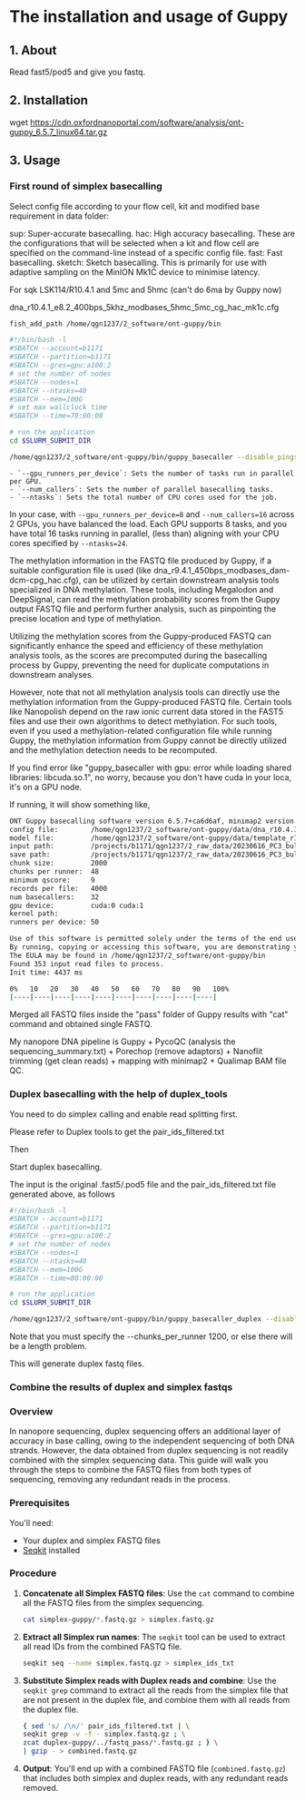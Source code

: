 # The installation and usage of Guppy

## 1. About

Read fast5/pod5 and give you fastq.

## 2. Installation

wget https://cdn.oxfordnanoportal.com/software/analysis/ont-guppy_6.5.7_linux64.tar.gz


## 3. Usage 

### First round of simplex basecalling

Select config file according to your flow cell, kit and modified base requirement in data folder:

sup: Super-accurate basecalling. hac: High accuracy basecalling. These are the configurations that will be selected when a kit and flow cell are specified on the command-line instead of a specific config file. fast: Fast basecalling. sketch: Sketch basecalling. This is primarily for use with adaptive sampling on the MinION Mk1C device to minimise latency.

For sqk LSK114/R10.4.1 and 5mc and 5hmc (can't do 6ma by Guppy now)

dna_r10.4.1_e8.2_400bps_5khz_modbases_5hmc_5mc_cg_hac_mk1c.cfg


```bash
fish_add_path /home/qgn1237/2_software/ont-guppy/bin
```

```bash
#!/bin/bash -l
#SBATCH --account=b1171
#SBATCH --partition=b1171
#SBATCH --gres=gpu:a100:2
# set the number of nodes
#SBATCH --nodes=1
#SBATCH --ntasks=48
#SBATCH --mem=100G
# set max wallclock time
#SBATCH --time=70:00:00

# run the application
cd $SLURM_SUBMIT_DIR

/home/qgn1237/2_software/ont-guppy/bin/guppy_basecaller --disable_pings --input_path /projects/b1171/qgn1237/2_raw_data/20230616_PC3_bulk_genome_ONT/pc3_dna_bulk_1/pc3_bulk/20230612_1911_MC-114785_FAW84522_f68d5359/pod5  --recursive  --gpu_runners_per_device 50 --num_callers 48 --save_path /home/qgn1237/qgn1237/2_raw_data/20230616_PC3_bulk_genome_ONT/pc3_dna_bulk_1/pc3_bulk/20230612_1911_MC-114785_FAW84522_f68d5359/20230627_2nd_duplex_basecalling/1st_simplex_basecalling --config /home/qgn1237/2_software/ont-guppy/data/dna_r10.4.1_e8.2_400bps_5khz_modbases_5hmc_5mc_cg_fast_mk1c.cfg --device "cuda:0 cuda:1" --do_read_splitting
```

```
- `--gpu_runners_per_device`: Sets the number of tasks run in parallel per GPU.
- `--num_callers`: Sets the number of parallel basecalling tasks.
- `--ntasks`: Sets the total number of CPU cores used for the job.
```

In your case, with `--gpu_runners_per_device=8` and `--num_callers=16` across 2 GPUs, you have balanced the load. Each GPU supports 8 tasks, and you have total 16 tasks running in parallel, (less than) aligning with your CPU cores specified by `--ntasks=24`.

The methylation information in the FASTQ file produced by Guppy, if a suitable configuration file is used (like dna_r9.4.1_450bps_modbases_dam-dcm-cpg_hac.cfg), can be utilized by certain downstream analysis tools specialized in DNA methylation. These tools, including Megalodon and DeepSignal, can read the methylation probability scores from the Guppy output FASTQ file and perform further analysis, such as pinpointing the precise location and type of methylation.

Utilizing the methylation scores from the Guppy-produced FASTQ can significantly enhance the speed and efficiency of these methylation analysis tools, as the scores are precomputed during the basecalling process by Guppy, preventing the need for duplicate computations in downstream analyses.

However, note that not all methylation analysis tools can directly use the methylation information from the Guppy-produced FASTQ file. Certain tools like Nanopolish depend on the raw ionic current data stored in the FAST5 files and use their own algorithms to detect methylation. For such tools, even if you used a methylation-related configuration file while running Guppy, the methylation information from Guppy cannot be directly utilized and the methylation detection needs to be recomputed.

If you find error like "guppy_basecaller with gpu: error while loading shared libraries: libcuda.so.1", no worry, because you don't have cuda in your loca, it's on a GPU node.

If running, it will show something like,

```bash
ONT Guppy basecalling software version 6.5.7+ca6d6af, minimap2 version 2.24-r1122
config file:        /home/qgn1237/2_software/ont-guppy/data/dna_r10.4.1_e8.2_400bps_5khz_modbases_5hmc_5mc_cg_hac_mk1c.cfg
model file:         /home/qgn1237/2_software/ont-guppy/data/template_r10.4.1_e8.2_400bps_5khz_hac.jsn
input path:         /projects/b1171/qgn1237/2_raw_data/20230616_PC3_bulk_genome_ONT/pc3_dna_bulk_1/pc3_bulk/20230612_1911_MC-114785_FAW84522_f68d5359/pod5
save path:          /projects/b1171/qgn1237/2_raw_data/20230616_PC3_bulk_genome_ONT/pc3_dna_bulk_1/pc3_bulk/20230612_1911_MC-114785_FAW84522_f68d5359/basecalled_fastq
chunk size:         2000
chunks per runner:  48
minimum qscore:     9
records per file:   4000
num basecallers:    32
gpu device:         cuda:0 cuda:1
kernel path:
runners per device: 50

Use of this software is permitted solely under the terms of the end user license agreement (EULA).
By running, copying or accessing this software, you are demonstrating your acceptance of the EULA.
The EULA may be found in /home/qgn1237/2_software/ont-guppy/bin
Found 353 input read files to process.
Init time: 4437 ms

0%   10   20   30   40   50   60   70   80   90   100%
|----|----|----|----|----|----|----|----|----|----|
```

Merged all FASTQ files inside the "pass" folder of Guppy results with "cat" command and obtained single FASTQ.

My nanopore DNA pipeline is Guppy + PycoQC (analysis the sequencing_summary.txt) + Porechop (remove adaptors) + Nanoflit trimming (get clean reads) + mapping with minimap2 + Qualimap BAM file QC.


### Duplex basecalling with the help of duplex_tools

You need to do simplex calling and enable read splitting first.

Please refer to Duplex tools to get the pair_ids_filtered.txt

Then

Start duplex basecalling.

The input is the original .fast5/.pod5 file and the pair_ids_filtered.txt file generated above, as follows

```bash
#!/bin/bash -l
#SBATCH --account=b1171
#SBATCH --partition=b1171
#SBATCH --gres=gpu:a100:2
# set the number of nodes
#SBATCH --nodes=1
#SBATCH --ntasks=48
#SBATCH --mem=100G
#SBATCH --time=80:00:00

# run the application
cd $SLURM_SUBMIT_DIR

/home/qgn1237/2_software/ont-guppy/bin/guppy_basecaller_duplex --disable_pings --input_path /projects/b1171/qgn1237/2_raw_data/20230616_PC3_bulk_genome_ONT/pc3_dna_bulk_1/pc3_bulk/20230612_1911_MC-114785_FAW84522_f68d5359/pod5 --recursive --gpu_runners_per_device 50 --num_callers 48 --save_path /home/qgn1237/qgn1237/2_raw_data/20230616_PC3_bulk_genome_ONT/pc3_dna_bulk_1/pc3_bulk/20230612_1911_MC-114785_FAW84522_f68d5359/20230627_2nd_duplex_basecalling/2nd_duplex_basecalling/ --config /home/qgn1237/2_software/ont-guppy/data/dna_r10.4.1_e8.2_400bps_5khz_modbases_5hmc_5mc_cg_sup.cfg --device "cuda:0 cuda:1" --duplex_pairing_mode from_pair_list --duplex_pairing_file /projects/b1171/qgn1237/2_raw_data/20230616_PC3_bulk_genome_ONT/pc3_dna_bulk_1/pc3_bulk/20230612_1911_MC-114785_FAW84522_f68d5359/20230627_2nd_duplex_basecalling/duplex_output/pair_ids_filtered.txt --chunks_per_runner 1200
```

Note that you must specify the --chunks_per_runner 1200, or else there will be a length problem.

This will generate duplex fastq files.

### Combine the results of duplex and simplex fastqs 

### Overview

In nanopore sequencing, duplex sequencing offers an additional layer of accuracy in base calling, owing to the independent sequencing of both DNA strands. However, the data obtained from duplex sequencing is not readily combined with the simplex sequencing data. This guide will walk you through the steps to combine the FASTQ files from both types of sequencing, removing any redundant reads in the process.

### Prerequisites

You'll need:

- Your duplex and simplex FASTQ files
- [Seqkit](https://github.com/shenwei356/seqkit) installed

### Procedure

1. **Concatenate all Simplex FASTQ files**: Use the `cat` command to combine all the FASTQ files from the simplex sequencing. 

    ```bash
    cat simplex-guppy/*.fastq.gz > simplex.fastq.gz 
    ```

2. **Extract all Simplex run names**: The `seqkit` tool can be used to extract all read IDs from the combined FASTQ file.

    ```bash
    seqkit seq --name simplex.fastq.gz > simplex_ids_txt 
    ```

3. **Substitute Simplex reads with Duplex reads and combine**: Use the `seqkit grep` command to extract all the reads from the simplex file that are not present in the duplex file, and combine them with all reads from the duplex file.

    ```bash
    { sed 's/ /\n/' pair_ids_filtered.txt | \
    seqkit grep -v -f - simplex.fastq.gz ; \
    zcat duplex-guppy/../fastq_pass/*.fastq.gz ; } \
    | gzip - > combined.fastq.gz 
    ```

4. **Output**: You'll end up with a combined FASTQ file (`combined.fastq.gz`) that includes both simplex and duplex reads, with any redundant reads removed.
